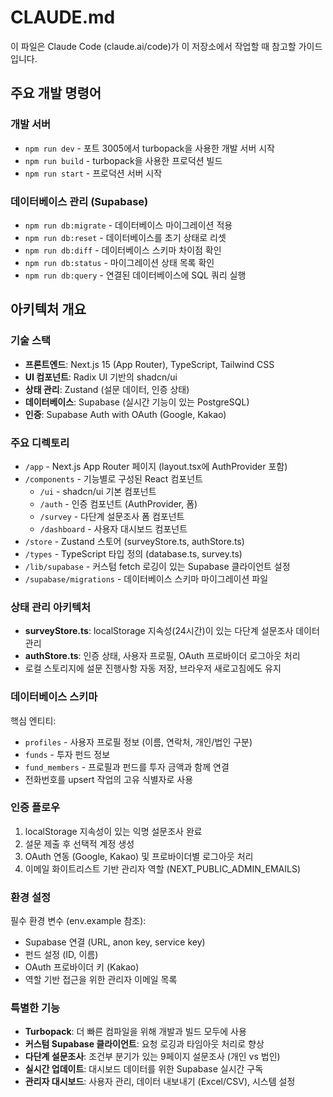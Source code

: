 # CLAUDE.md

이 파일은 Claude Code (claude.ai/code)가 이 저장소에서 작업할 때 참고할 가이드입니다.

## 주요 개발 명령어

### 개발 서버
- `npm run dev` - 포트 3005에서 turbopack을 사용한 개발 서버 시작
- `npm run build` - turbopack을 사용한 프로덕션 빌드
- `npm run start` - 프로덕션 서버 시작

### 데이터베이스 관리 (Supabase)
- `npm run db:migrate` - 데이터베이스 마이그레이션 적용
- `npm run db:reset` - 데이터베이스를 초기 상태로 리셋
- `npm run db:diff` - 데이터베이스 스키마 차이점 확인
- `npm run db:status` - 마이그레이션 상태 목록 확인
- `npm run db:query` - 연결된 데이터베이스에 SQL 쿼리 실행

## 아키텍처 개요

### 기술 스택
- **프론트엔드**: Next.js 15 (App Router), TypeScript, Tailwind CSS
- **UI 컴포넌트**: Radix UI 기반의 shadcn/ui
- **상태 관리**: Zustand (설문 데이터, 인증 상태)
- **데이터베이스**: Supabase (실시간 기능이 있는 PostgreSQL)
- **인증**: Supabase Auth with OAuth (Google, Kakao)

### 주요 디렉토리
- `/app` - Next.js App Router 페이지 (layout.tsx에 AuthProvider 포함)
- `/components` - 기능별로 구성된 React 컴포넌트
  - `/ui` - shadcn/ui 기본 컴포넌트
  - `/auth` - 인증 컴포넌트 (AuthProvider, 폼)
  - `/survey` - 다단계 설문조사 폼 컴포넌트
  - `/dashboard` - 사용자 대시보드 컴포넌트
- `/store` - Zustand 스토어 (surveyStore.ts, authStore.ts)
- `/types` - TypeScript 타입 정의 (database.ts, survey.ts)
- `/lib/supabase` - 커스텀 fetch 로깅이 있는 Supabase 클라이언트 설정
- `/supabase/migrations` - 데이터베이스 스키마 마이그레이션 파일

### 상태 관리 아키텍처
- **surveyStore.ts**: localStorage 지속성(24시간)이 있는 다단계 설문조사 데이터 관리
- **authStore.ts**: 인증 상태, 사용자 프로필, OAuth 프로바이더 로그아웃 처리
- 로컬 스토리지에 설문 진행사항 자동 저장, 브라우저 새로고침에도 유지

### 데이터베이스 스키마
핵심 엔티티:
- `profiles` - 사용자 프로필 정보 (이름, 연락처, 개인/법인 구분)
- `funds` - 투자 펀드 정보
- `fund_members` - 프로필과 펀드를 투자 금액과 함께 연결
- 전화번호를 upsert 작업의 고유 식별자로 사용

### 인증 플로우
1. localStorage 지속성이 있는 익명 설문조사 완료
2. 설문 제출 후 선택적 계정 생성
3. OAuth 연동 (Google, Kakao) 및 프로바이더별 로그아웃 처리
4. 이메일 화이트리스트 기반 관리자 역할 (NEXT_PUBLIC_ADMIN_EMAILS)

### 환경 설정
필수 환경 변수 (env.example 참조):
- Supabase 연결 (URL, anon key, service key)
- 펀드 설정 (ID, 이름)
- OAuth 프로바이더 키 (Kakao)
- 역할 기반 접근을 위한 관리자 이메일 목록

### 특별한 기능
- **Turbopack**: 더 빠른 컴파일을 위해 개발과 빌드 모두에 사용
- **커스텀 Supabase 클라이언트**: 요청 로깅과 타임아웃 처리로 향상
- **다단계 설문조사**: 조건부 분기가 있는 9페이지 설문조사 (개인 vs 법인)
- **실시간 업데이트**: 대시보드 데이터를 위한 Supabase 실시간 구독
- **관리자 대시보드**: 사용자 관리, 데이터 내보내기 (Excel/CSV), 시스템 설정